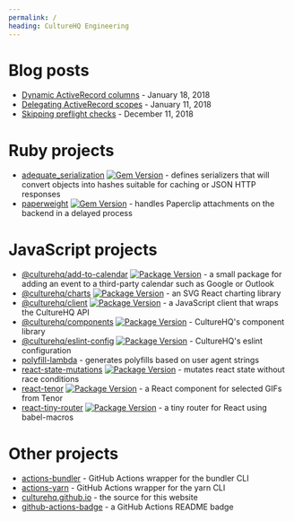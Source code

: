 ```yaml
---
permalink: /
heading: CultureHQ Engineering
---
```


# Blog posts

* [Dynamic ActiveRecord columns](posts/2019-01-18-dynamic-activerecord-columns) - January 18, 2018
* [Delegating ActiveRecord scopes](posts/2019-01-11-delegating-activerecord-scopes) - January 11, 2018
* [Skipping preflight checks](posts/2018-12-11-skipping-preflight-checks) - December 11, 2018

# Ruby projects

* [adequate_serialization](https://github.com/CultureHQ/adequate_serialization) [![Gem Version](https://img.shields.io/gem/v/adequate_serialization.svg)](https://github.com/CultureHQ/adeqaute_serialization) - defines serializers that will convert objects into hashes suitable for caching or JSON HTTP responses
* [paperweight](https://github.com/CultureHQ/paperweight) [![Gem Version](https://img.shields.io/gem/v/paperweight.svg)](https://github.com/CultureHQ/paperweight) - handles Paperclip attachments on the backend in a delayed process

# JavaScript projects

* [@culturehq/add-to-calendar](https://engineering.culturehq.com/add-to-calendar) [![Package Version](https://img.shields.io/npm/v/@culturehq/add-to-calendar.svg)](https://www.npmjs.com/package/@culturehq/add-to-calendar) - a small package for adding an event to a third-party calendar such as Google or Outlook
* [@culturehq/charts](https://engineering.culturehq.com/charts/) [![Package Version](https://img.shields.io/npm/v/@culturehq/charts.svg)](https://www.npmjs.com/package/@culturehq/charts) - an SVG React charting library
* [@culturehq/client](https://github.com/CultureHQ/client) [![Package Version](https://img.shields.io/npm/v/@culturehq/client.svg)](https://www.npmjs.com/package/@culturehq/client) - a JavaScript client that wraps the CultureHQ API
* [@culturehq/components](https://engineering.culturehq.com/components) [![Package Version](https://img.shields.io/npm/v/@culturehq/components.svg)](https://www.npmjs.com/package/@culturehq/components) - CultureHQ's component library
* [@culturehq/eslint-config](https://github.com/CultureHQ/eslint-config) [![Package Version](https://img.shields.io/npm/v/@culturehq/eslint-config.svg)](https://www.npmjs.com/package/@culturehq/eslint-config) - CultureHQ's eslint configuration
* [polyfill-lambda](https://github.com/CultureHQ/polyfill-lambda) - generates polyfills based on user agent strings
* [react-state-mutations](https://github.com/CultureHQ/react-state-mutations) [![Package Version](https://img.shields.io/npm/v/react-state-mutations.svg)](https://www.npmjs.com/package/react-state-mutations) - mutates react state without race conditions
* [react-tenor](https://engineering.culturehq.com/react-tenor) [![Package Version](https://img.shields.io/npm/v/react-tenor.svg)](https://www.npmjs.com/package/react-tenor) - a React component for selected GIFs from Tenor
* [react-tiny-router](https://github.com/CultureHQ/react-tiny-router) [![Package Version](https://img.shields.io/npm/v/react-tiny-router.svg)](https://www.npmjs.com/package/react-tiny-router) - a tiny router for React using babel-macros

# Other projects

* [actions-bundler](https://github.com/CultureHQ/actions-bundler) - GitHub Actions wrapper for the bundler CLI
* [actions-yarn](https://github.com/CultureHQ/actions-yarn) - GitHub Actions wrapper for the yarn CLI
* [culturehq.github.io](https://github.com/CultureHQ/culturehq.github.io) - the source for this website
* [github-actions-badge](https://github.com/CultureHQ/github-actions-badge) - a GitHub Actions README badge
